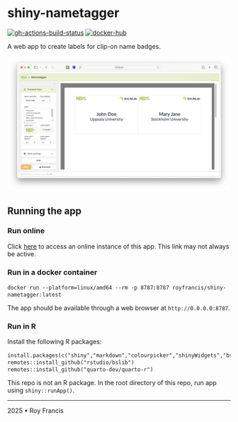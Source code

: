 # shiny-nametagger

[![gh-actions-build-status](https://github.com/royfrancis/shiny-nametagger/workflows/build/badge.svg)](https://github.com/royfrancis/shiny-nametagger/actions?workflow=build) [![docker-hub](https://img.shields.io/docker/image-size/royfrancis/shiny-nametagger?label=dockerhub)](https://hub.docker.com/repository/docker/royfrancis/shiny-nametagger)

A web app to create labels for clip-on name badges.

![](preview.jpg)

## Running the app

### Run online

Click [here](https://nametag.serve.scilifelab.se) to access an online instance of this app. This link may not always be active.

### Run in a docker container

```
docker run --platform=linux/amd64 --rm -p 8787:8787 royfrancis/shiny-nametagger:latest
```

The app should be available through a web browser at `http://0.0.0.0:8787`.

### Run in R

Install the following R packages:

```
install.packages(c("shiny","markdown","colourpicker","shinyWidgets","bsicons"))
remotes::install_github("rstudio/bslib")
remotes::install_github("quarto-dev/quarto-r")
```

This repo is not an R package. In the root directory of this repo, run app using `shiny::runApp()`.

---

2025 • Roy Francis
